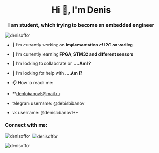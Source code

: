 <h1 align="center">Hi 👋, I'm Denis</h1>
<h3 align="center">I am student, which trying to become an embedded engineer</h3>

<p align="left"> <img src="https://komarev.com/ghpvc/?username=denisoffor&label=Profile%20views&color=0e75b6&style=flat" alt="denisoffor" /> </p>

- 🔭 I’m currently working on **implementation of I2C on verilog**

- 🌱 I’m currently learning **FPGA, STM32 and different sensors**

- 👯 I’m looking to collaborate on **....Am I?**

- 🤝 I’m looking for help with **....Am I?**

- 📫 How to reach me:
- **denlobanov5@mail.ru
-  telegram username: @debisbibanov
-  vk username:       @denislobanov1**      

<h3 align="left">Connect with me:</h3>
<p align="left">
</p>

<p><img align="left" src="https://github-readme-stats.vercel.app/api/top-langs?username=denisoffor&show_icons=true&theme=dark&locale=en&layout=compact" alt="denisoffor" /></p>

<p>&nbsp;<img align="center" src="https://github-readme-stats.vercel.app/api?username=denisoffor&show_icons=true&theme=dark&locale=en" alt="denisoffor" /></p>

<p><img align="center" src="https://github-readme-streak-stats.herokuapp.com/?user=denisoffor&theme=dark" alt="denisoffor" /></p>
